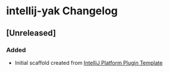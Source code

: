 <!-- Keep a Changelog guide -> https://keepachangelog.com -->

# intellij-yak Changelog

## [Unreleased]
### Added
- Initial scaffold created from [IntelliJ Platform Plugin Template](https://github.com/JetBrains/intellij-platform-plugin-template)
